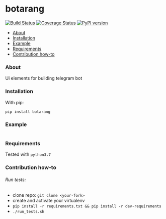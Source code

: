 # botarang

[![Build Status](https://travis-ci.org/newmediatech/botarang.svg?branch=master)](https://travis-ci.org/newmediatech/botarang) 
[![Coverage Status](https://coveralls.io/repos/github/newmediatech/botarang/badge.svg?branch=master)](https://coveralls.io/github/newmediatech/botarang)
[![PyPI version](https://badge.fury.io/py/botarang.svg)](https://badge.fury.io/py/botarang)

- [About](#about)
- [Installation](#installation)
- [Example](#example)
- [Requirements](#requirements)
- [Contribution how-to](#contribution)

### <a name="about"/>About</a>
Ui elements for building telegram bot


### <a name="installation"/>Installation</a>
With pip:
```bash
pip install botarang
```

### <a name="example"/>Example</a>
```python

```
### <a name="requirements"/>Requirements</a>
Tested with `python3.7`

### <a name="contribution"/>Contribution how-to</a>
###### Run tests:
* clone repo: `git clone <your-fork>`
* create and activate your virtualenv
* `pip install -r requirements.txt && pip install -r dev-requirements`
* `./run_tests.sh`
